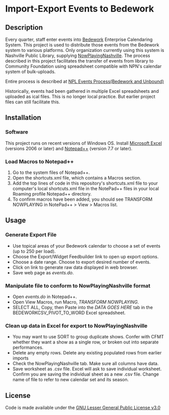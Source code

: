 # Import-Export Events to Bedework

## Description
Every quarter, staff enter events into [Bedework](https://www.apereo.org/projects/bedework) Enterprise Calendaring System. This project is used to distribute those events from the Bedework system to various platforms.
Only organization currently using this system is Nashville Public Library, supplying [NowPlayingNashville](https://www.nowplayingnashville.com/). The process described in this project facilitates the transfer of events from library to Community Foundation using spreadsheet compatible with NPN's calendar system of bulk-uploads.

Entire process is described at [NPL Events Process(Bedework and Unbound)](https://docs.google.com/document/d/1b_solu5MOM68xtIQ1ApO3Y-CmuEI48UOSN2Mh2Ni_Hc/edit?usp=sharing)

Historically, events had been gathered in multiple Excel spreadsheets and uploaded as ical files. This is no longer local practice. But earlier project files can still facilitate this.

## Installation

### Software
This project runs on recent versions of Windows OS.
Install [Microsoft Excel](http://www.microsoft.com/Microsoft/Excel‎) (versions 2006 or later) and [Notepad++](https://notepad-plus-plus.org/) (version 7.7 or later).

### Load Macros to Notepad++
1. Go to the system files of Notepad++.
2. Open the shortcuts.xml file, which contains a Macros section.
3. Add the top lines of code in this repository's shortcuts.xml file to your computer's local shortcuts.xml file in the NotePad++ files in your local Roaming profile Notepad++ directory.
4. To confirm macros have been added, you should see TRANSFORM NOWPLAYING in NotePad++ > View > Macros list.

## Usage

### Generate Export File
- Use topical areas of your Bedework calendar to choose a set of events (up to 250 per load).
- Choose the Export/Widget Feedbuilder link to open up export options.
- Choose a date range. Choose to export desired number of events.
- Click on link to generate raw data displayed in web browser.
- Save web page as _events.do_.

### Manipulate file to conform to NowPlayingNashville format
- Open _events.do_ in Notepad++.
- Open View Macros, run Macro, _TRANSFORM NOWPLAYING_.
- SELECT ALL, Copy, then Paste into the _DATA GOES HERE_ tab in the BEDEWORKCSV_PIVOT_TO_WORD Excel spreadsheet.

### Clean up data in Excel for export to NowPlayingNashville
- You may want to use SORT to group duplicate shows. Confer with CFMT whether they want a show as a single row, or broken out into separate performances.
- Delete any empty rows. Delete any existing populated rows from earlier imports
- Check the NowPlayingNashville tab. Make sure all columns have data.
- Save worksheet as .csv file. Excel will ask to save individual worksheet. Confirm you are saving the individual sheet as a new .csv file. Change name of file to refer to new calendar set and its season.

## License
Code is made available under the [GNU Lesser General Public License v3.0](https://choosealicense.com/licenses/lgpl-3.0/)
